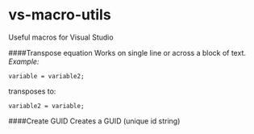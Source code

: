 vs-macro-utils
==============

Useful macros for Visual Studio

####Transpose equation
Works on single line or across a block of text.
*Example:*

    variable = variable2;
    
transposes to:

    variable2 = variable;

####Create GUID
Creates a GUID (unique id string)
